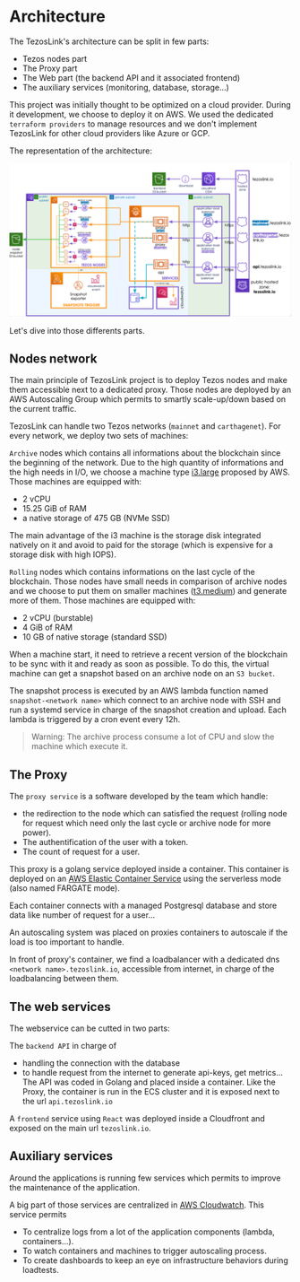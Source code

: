 # Architecture

The TezosLink's architecture can be split in few parts:
- Tezos nodes part
- The Proxy part
- The Web part (the backend API and it associated frontend)
- The auxiliary services (monitoring, database, storage...)

This project was initially thought to be optimized on a cloud provider. During it development, we choose to deploy it on AWS.
We used the dedicated `terraform providers` to manage resources and we don't implement TezosLink for other cloud providers like Azure or GCP.

The representation of the architecture:

![Architecture](img/architecture.png "Architecture")

Let's dive into those differents parts.

## Nodes network

The main principle of TezosLink project is to deploy Tezos nodes and make them accessible next to a dedicated proxy. Those nodes are deployed by an AWS Autoscaling Group which permits to smartly scale-up/down based on the current traffic.

TezosLink can handle two Tezos networks (`mainnet` and `carthagenet`). For every network, we deploy two sets of machines:

`Archive` nodes which contains all informations about the blockchain since the beginning of the network. Due to the high quantity of informations and the high needs in I/O, we choose a machine type [i3.large](https://aws.amazon.com/ec2/instance-types/i3/) proposed by AWS.
Those machines are equipped with:
- 2 vCPU
- 15.25 GiB of RAM
- a native storage of 475 GB (NVMe SSD)

The main advantage of the i3 machine is the storage disk integrated natively on it and avoid to paid for the storage (which is expensive for a storage disk with high IOPS).

`Rolling` nodes which contains informations on the last cycle of the blockchain. Those nodes have small needs in comparison of archive nodes and we choose to put them on smaller machines ([t3.medium](https://aws.amazon.com/ec2/instance-types/t3/)) and generate more of them.
Those machines are equipped with:
- 2 vCPU (burstable)
- 4 GiB of RAM
- 10 GB of native storage (standard SSD)

When a machine start, it need to retrieve a recent version of the blockchain to be sync with it and ready as soon as possible. To do this, the virtual machine can get a snapshot based on an archive node on an `S3 bucket`.

The snapshot process is executed by an AWS lambda function named `snapshot-<network name>` which connect to an archive node with SSH and run a systemd service in charge of the snapshot creation and upload. Each lambda is triggered by a cron event every 12h.

> Warning: The archive process consume a lot of CPU and slow the machine which execute it.

## The Proxy

The `proxy service` is a software developed by the team which handle:
- the redirection to the node which can satisfied the request (rolling node for request which need only the last cycle or archive node for more power).
- The authentification of the user with a token.
- The count of request for a user.

This proxy is a golang service deployed inside a container. This container is deployed on an [AWS Elastic Container Service](https://aws.amazon.com/ecs/) using the serverless mode (also named FARGATE mode).

Each container connects with a managed Postgresql database and store data like number of request for a user...

An autoscaling system was placed on proxies containers to autoscale if the load is too important to handle.

In front of proxy's container, we find a loadbalancer with a dedicated dns `<network name>.tezoslink.io`, accessible from internet, in charge of the loadbalancing between them.

## The web services

The webservice can be cutted in two parts:

The `backend API` in charge of
- handling the connection with the database
- to handle request from the internet to generate api-keys, get metrics...
The API was coded in Golang and placed inside a container. Like the Proxy, the container is run in the ECS cluster and it is exposed next to the url `api.tezoslink.io`

A `frontend` service using `React` was deployed inside a Cloudfront and exposed on the main url `tezoslink.io`.

## Auxiliary services

Around the applications is running few services which permits to improve the maintenance of the application.

A big part of those services are centralized in [AWS Cloudwatch](https://aws.amazon.com/fr/cloudwatch/).
This service permits
- To centralize logs from a lot of the application components (lambda, containers...).
- To watch containers and machines to trigger autoscaling process.
- To create dashboards to keep an eye on infrastructure behaviors during loadtests.